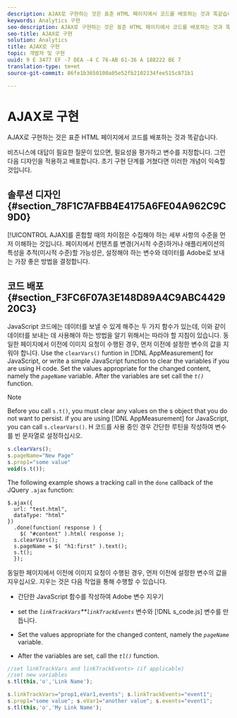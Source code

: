 ```yaml
---
description: AJAX로 구현하는 것은 표준 HTML 페이지에서 코드를 배포하는 것과 똑같습니다.
keywords: Analytics 구현
seo-description: AJAX로 구현하는 것은 표준 HTML 페이지에서 코드를 배포하는 것과 똑같습니다.
seo-title: AJAX로 구현
solution: Analytics
title: AJAX로 구현
topic: 개발자 및 구현
uuid: 9 E 3477 EF -7 DEA -4 C 76-AB 61-36 A 188222 BE 7
translation-type: tm+mt
source-git-commit: 86fe1b3650100a05e52fb2102134fee515c871b1

---
```



# AJAX로 구현

AJAX로 구현하는 것은 표준 HTML 페이지에서 코드를 배포하는 것과 똑같습니다.

비즈니스에 대답이 필요한 질문이 있으면, 필요성을 평가하고 변수를 지정합니다. 그런 다음 디자인을 적용하고 배포합니다. 초기 구현 단계를 거쳤다면 이러한 개념이 익숙할 것입니다.

## 솔루션 디자인 {#section_78F1C7AFBB4E4175A6FE04A962C9C9D0}

[!UICONTROL AJAX]를 혼합할 때의 차이점은 수집해야 하는 세부 사항의 수준을 먼저 이해하는 것입니다. 페이지에서 컨텐츠를 변경(거시적 수준)하거나 애플리케이션의 특성을 추적(미시적 수준)할 가능성은, 설정해야 하는 변수와 데이터를 Adobe로 보내는 가장 좋은 방법을 결정합니다.

## 코드 배포 {#section_F3FC6F07A3E148D89A4C9ABC442920C3}

JavaScript 코드에는 데이터를 보낼 수 있게 해주는 두 가지 함수가 있는데, 이와 같이 데이터를 보내는 데 사용해야 하는 방법을 알기 위해서는 따라야 할 지침이 있습니다.
동일한 페이지에서 이전에 이미지 요청이 수행된 경우, 먼저 이전에 설정한 변수의 값을 지워야 합니다. Use the `clearVars()` funtion in [!DNL AppMeasurement] for JavaScript, or write a simple JavaScript function to clear the variables if you are using H code. Set the values appropriate for the changed content, namely the *`pageName`* variable. After the variables are set call the *`t()`* function.

>[!NOTE]
>
>Before you call `s.t()`, you must clear any values on the s object that you do not want to persist. if you are using [!DNL AppMeasurement] for JavaScript, you can call `s.clearVars()`. H 코드를 사용 중인 경우 간단한 루틴을 작성하여 변수를 빈 문자열로 설정하십시오.

```js
s.clearVars(); 
s.pageName="New Page" 
s.prop1="some value" 
void(s.t());
```

The following example shows a tracking call in the `done` callback of the JQuery `.ajax` function:

```
$.ajax({ 
  url: "test.html", 
  dataType: "html" 
}) 
  .done(function( response ) { 
    $( "#content" ).html( response ); 
  s.clearVars(); 
  s.pageName = $( "h1:first" ).text(); 
  s.t(); 
  }); 
```

동일한 페이지에서 이전에 이미지 요청이 수행된 경우, 먼저 이전에 설정한 변수의 값을 지우십시오. 지우는 것은 다음 작업을 통해 수행할 수 있습니다.

* 간단한 JavaScript 함수를 작성하여 Adobe 변수 지우기
* set the *`linkTrackVars`**`linkTrackEvents`* 변수와 [!DNL s_code.js] 변수를 만듭니다.

* Set the values appropriate for the changed content, namely the *`pageName`* variable.
* After the variables are set, call the *`tl()`* function.

```js
//set linkTrackVars and linkTrackEvents> (if applicable) 
//set new variables 
s.tl(this,'o','Link Name');
```

```js
s.linkTrackVars="prop1,eVar1,events"; s.linkTrackEvents="event1"; 
s.prop1="some value"; s.eVar1="another value"; s.events="event1"; 
s.tl(this,'o','My Link Name');
```

